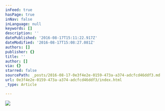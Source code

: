 ```yaml
---
inFeed: true
hasPage: true
inNav: false
inLanguage: null
keywords: []
description: ''
datePublished: '2016-08-17T15:11:22.917Z'
dateModified: '2016-08-17T15:08:27.081Z'
authors: []
publisher: {}
title: ''
author: []
via: {}
starred: false
sourcePath: _posts/2016-08-17-0e3f4e2e-0159-473a-a374-adcfcd46ddf3.md
url: 0e3f4e2e-0159-473a-a374-adcfcd46ddf3/index.html
_type: Article

---
```

![](https://the-grid-user-content.s3-us-west-2.amazonaws.com/e0d1450f-a99f-4925-a34d-0613d4c59de6.jpg)